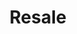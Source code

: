 ---
id: Resale
title: Resale
description: Using Tradly, Launch your resale maketplace in weeks. Comes with pre-built apps + robust set of APIs. 
---